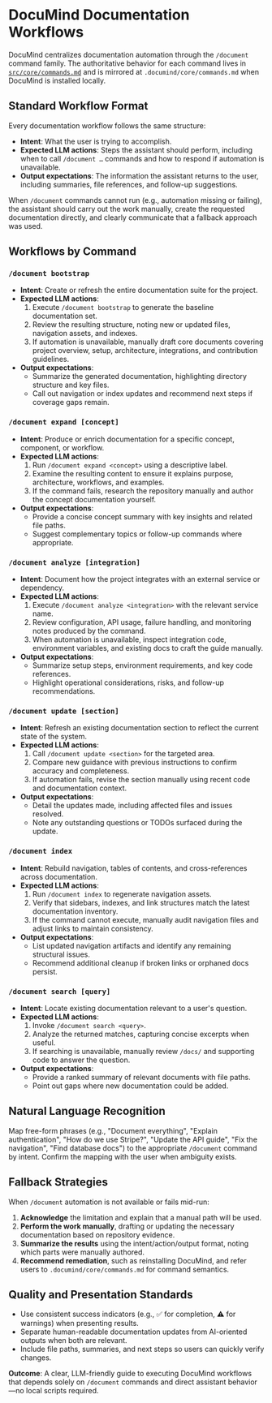 # DocuMind Documentation Workflows

DocuMind centralizes documentation automation through the `/document` command family. The authoritative behavior for each command lives in [`src/core/commands.md`](../core/commands.md) and is mirrored at `.documind/core/commands.md` when DocuMind is installed locally.

## Standard Workflow Format
Every documentation workflow follows the same structure:
- **Intent**: What the user is trying to accomplish.
- **Expected LLM actions**: Steps the assistant should perform, including when to call `/document …` commands and how to respond if automation is unavailable.
- **Output expectations**: The information the assistant returns to the user, including summaries, file references, and follow-up suggestions.

When `/document` commands cannot run (e.g., automation missing or failing), the assistant should carry out the work manually, create the requested documentation directly, and clearly communicate that a fallback approach was used.

## Workflows by Command

### `/document bootstrap`
- **Intent**: Create or refresh the entire documentation suite for the project.
- **Expected LLM actions**:
  1. Execute `/document bootstrap` to generate the baseline documentation set.
  2. Review the resulting structure, noting new or updated files, navigation assets, and indexes.
  3. If automation is unavailable, manually draft core documents covering project overview, setup, architecture, integrations, and contribution guidelines.
- **Output expectations**:
  - Summarize the generated documentation, highlighting directory structure and key files.
  - Call out navigation or index updates and recommend next steps if coverage gaps remain.

### `/document expand [concept]`
- **Intent**: Produce or enrich documentation for a specific concept, component, or workflow.
- **Expected LLM actions**:
  1. Run `/document expand <concept>` using a descriptive label.
  2. Examine the resulting content to ensure it explains purpose, architecture, workflows, and examples.
  3. If the command fails, research the repository manually and author the concept documentation yourself.
- **Output expectations**:
  - Provide a concise concept summary with key insights and related file paths.
  - Suggest complementary topics or follow-up commands where appropriate.

### `/document analyze [integration]`
- **Intent**: Document how the project integrates with an external service or dependency.
- **Expected LLM actions**:
  1. Execute `/document analyze <integration>` with the relevant service name.
  2. Review configuration, API usage, failure handling, and monitoring notes produced by the command.
  3. When automation is unavailable, inspect integration code, environment variables, and existing docs to craft the guide manually.
- **Output expectations**:
  - Summarize setup steps, environment requirements, and key code references.
  - Highlight operational considerations, risks, and follow-up recommendations.

### `/document update [section]`
- **Intent**: Refresh an existing documentation section to reflect the current state of the system.
- **Expected LLM actions**:
  1. Call `/document update <section>` for the targeted area.
  2. Compare new guidance with previous instructions to confirm accuracy and completeness.
  3. If automation fails, revise the section manually using recent code and documentation context.
- **Output expectations**:
  - Detail the updates made, including affected files and issues resolved.
  - Note any outstanding questions or TODOs surfaced during the update.

### `/document index`
- **Intent**: Rebuild navigation, tables of contents, and cross-references across documentation.
- **Expected LLM actions**:
  1. Run `/document index` to regenerate navigation assets.
  2. Verify that sidebars, indexes, and link structures match the latest documentation inventory.
  3. If the command cannot execute, manually audit navigation files and adjust links to maintain consistency.
- **Output expectations**:
  - List updated navigation artifacts and identify any remaining structural issues.
  - Recommend additional cleanup if broken links or orphaned docs persist.

### `/document search [query]`
- **Intent**: Locate existing documentation relevant to a user's question.
- **Expected LLM actions**:
  1. Invoke `/document search <query>`.
  2. Analyze the returned matches, capturing concise excerpts when useful.
  3. If searching is unavailable, manually review `/docs/` and supporting code to answer the question.
- **Output expectations**:
  - Provide a ranked summary of relevant documents with file paths.
  - Point out gaps where new documentation could be added.

## Natural Language Recognition
Map free-form phrases (e.g., "Document everything", "Explain authentication", "How do we use Stripe?", "Update the API guide", "Fix the navigation", "Find database docs") to the appropriate `/document` command by intent. Confirm the mapping with the user when ambiguity exists.

## Fallback Strategies
When `/document` automation is not available or fails mid-run:
1. **Acknowledge** the limitation and explain that a manual path will be used.
2. **Perform the work manually**, drafting or updating the necessary documentation based on repository evidence.
3. **Summarize the results** using the intent/action/output format, noting which parts were manually authored.
4. **Recommend remediation**, such as reinstalling DocuMind, and refer users to `.documind/core/commands.md` for command semantics.

## Quality and Presentation Standards
- Use consistent success indicators (e.g., ✅ for completion, ⚠️ for warnings) when presenting results.
- Separate human-readable documentation updates from AI-oriented outputs when both are relevant.
- Include file paths, summaries, and next steps so users can quickly verify changes.

**Outcome**: A clear, LLM-friendly guide to executing DocuMind workflows that depends solely on `/document` commands and direct assistant behavior—no local scripts required.
